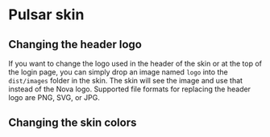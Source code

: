 # Pulsar skin

## Changing the header logo

If you want to change the logo used in the header of the skin or at the top of the login page, you can simply drop an image named `logo` into the `dist/images` folder in the skin. The skin will see the image and use that instead of the Nova logo. Supported file formats for replacing the header logo are PNG, SVG, or JPG.

## Changing the skin colors